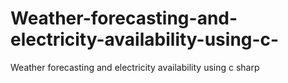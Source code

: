 # Weather-forecasting-and-electricity-availability-using-c-
Weather forecasting and electricity availability using c sharp
